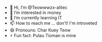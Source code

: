 - 👋 Hi, I’m @Teowwwzx-alitec
- 👀 I’m interested in money
- 🌱 I’m currently learning IT
- 📫 How to reach me ... don't! I'm introveted
- 😄 Pronouns: Char Kuey Teow
- ⚡ Fun fact: Pulau Tioman is mine

<!---
Teowwwzx-alitec/Teowwwzx-alitec is a ✨ special ✨ repository because its `README.md` (this file) appears on your GitHub profile.
You can click the Preview link to take a look at your changes.
--->
